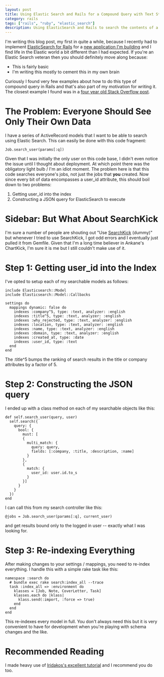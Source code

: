 ```yaml
---
layout: post
title: Using Elastic Search and Rails for a Compound Query with Text Strings and User ID
category: rails
tags: ["rails", "ruby", "elastic_search"]
description: Using ElasticSearch and Rails to search the contents of a model is drop dead simple -- when you only want to search text.  Here I go over how to search text alongside an attribute like user_id.
---
```

I'm writing this blog post, my first in quite a while, because I recently had to implement [ElasticSearch for Rails](https://github.com/elastic/elasticsearch-rails) for a [new application I'm building](https://www.jobhound.io) and I find life in the Elastic world a bit different than I had expected.  If you're an Elastic Search veteran then you should definitely move along because:

* This is fairly basic
* I'm writing this mostly to cement this in my own brain

Curiously I found very few examples about how to do this type of compound query in Rails and that's also part of my motivation for writing it.  The closest example I found was in a [four year old Stack Overflow post](https://stackoverflow.com/questions/19381199/how-to-perform-elasticsearch-query-on-records-from-only-a-certain-user-rails-ti/49900343#49900343).

# The Problem: Everyone Should See Only Their Own Data

I have a series of ActiveRecord models that I want to be able to search using Elastic Search.  This can easily be done with this code fragment:

    Job.search_user(params[:q])

Given that I was initially the only user on this code base, I didn't even notice the issue until I thought about deployment.  At which point there was the obligatory light bulb / I'm an idiot moment.  The problem here is that this code searches everyone's jobs, not just the jobs that **you** created.  Now since every bit of data encompasses a user_id attribute, this should boil down to two problems:

1.  Getting user_id into the index
2.  Constructing a JSON query for ElasticSearch to execute

# Sidebar: But What About SearchKick

I'm sure a number of people are shouting out "Use [SearchKick](https://github.com/ankane/searchkick) (dummy)" but whenever I tried to use SearchKick, I got odd errors and I eventually just pulled it from Gemfile.  Given that I'm a long time believer in Ankane's ChartKick, I'm sure it is me but I still couldn't make use of it.

# Step 1: Getting user_id into the Index

I've opted to setup each of my searchable models as follows:

    include Elasticsearch::Model
    include Elasticsearch::Model::Callbacks
    
    settings do
      mappings dynamic: false do
        indexes :company^5, type: :text, analyzer: :english
        indexes :title^5, type: :text, analyzer: :english
        indexes :why_rejected, type: :text, analyzer: :english
        indexes :location, type: :text, analyzer: :english
        indexes :name, type: :text, analyzer: :english
        indexes :domain, type: :text, analyzer: :english
        indexes :created_at, type: :date
        indexes :user_id, type: :text
      end
    end

The :title^5 bumps the ranking of search results in the title or company attributes by a factor of 5.  

# Step 2: Constructing the JSON query

I ended up with a class method on each of my searchable objects like this:

    def self.search_user(query, user)
      self.search({
        query: {
          bool: {
            must: [
            {
              multi_match: {
                query: query,
                fields: [:company, :title, :description, :name]
              }
            },
            {
              match: {
                user_id: user.id.to_s
              }
            }]
          }
        }
      })
    end

I can call this from my search controller like this:

    @jobs = Job.search_user(params[:q], current_user)

and get results bound only to the logged in user -- exactly what I was looking for.

# Step 3: Re-indexing Everything

After making changes to your settings / mappings, you need to re-index everything.  I handle this with a simple rake task like this:

    namespace :search do
      # bundle exec rake search:index_all --trace
      task :index_all => :environment do
        klasses = [Job, Note, CoverLetter, Task]
        klasses.each do |klass|
          klass.send(:import, :force => true)
        end
      end
    end

This re-indexes every model in full.  You don't always need this but it is very convenient to have for development when you're playing with schema changes and the like.

# Recommended Reading

I made heavy use of [Iridakos's excellent tutorial](https://iridakos.com/tutorials/2017/12/03/elasticsearch-and-rails-tutorial.html) and I recommend you do too.